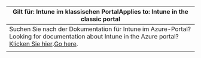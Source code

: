 |<span data-ttu-id="c92bd-101">Gilt für: Intune im klassischen Portal</span><span class="sxs-lookup"><span data-stu-id="c92bd-101">Applies to: Intune in the classic portal</span></span> |
|--|
|<span data-ttu-id="c92bd-102">Suchen Sie nach der Dokumentation für Intune im Azure-Portal?</span><span class="sxs-lookup"><span data-stu-id="c92bd-102">Looking for documentation about Intune in the Azure portal?</span></span> <span data-ttu-id="c92bd-103">[Klicken Sie hier](/intune/what-is-intune).</span><span class="sxs-lookup"><span data-stu-id="c92bd-103">[Go here](/intune/what-is-intune).</span></span>|
| |
